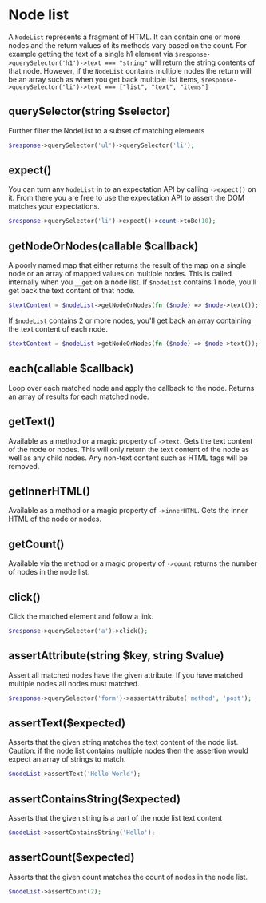# Node list

A `NodeList` represents a fragment of HTML. It can contain one or more nodes and
the return values of its methods vary based on the count. For example getting the text
of a single h1 element via `$response->querySelector('h1')->text === "string"` will return the string
contents of that node. However, if the `NodeList` contains multiple nodes the return
will be an array such as when you get back multiple list items, `$response->querySelector('li')->text === ["list", "text", "items"]`

## querySelector(string $selector)
Further filter the NodeList to a subset of matching elements

```php
$response->querySelector('ul')->querySelector('li');
```

## expect()
You can turn any `NodeList` in to an expectation API by calling `->expect()` on it. From there
you are free to use the expectation API to assert the DOM matches your expectations.

```php
$response->querySelector('li')->expect()->count->toBe(10);
```

## getNodeOrNodes(callable $callback)
A poorly named map that either returns the result of the map on
a single node or an array of mapped values on multiple nodes.
This is called internally when you `__get` on a node list.
If `$nodeList` contains 1 node, you'll get back the text content
of that node.
```php
$textContent = $nodeList->getNodeOrNodes(fn ($node) => $node->text()); // string
```
If `$nodeList` contains 2 or more nodes, you'll get back an array
containing the text content of each node.
```php
$textContent = $nodeList->getNodeOrNodes(fn ($node) => $node->text()); // array
```

## each(callable $callback)
Loop over each matched node and apply the callback to the node. Returns
an array of results for each matched node.

## getText()
Available as a method or a magic property of `->text`. Gets the text content of the node or nodes. This
will only return the text content of the node as well as any child nodes. Any non-text content such as
HTML tags will be removed.

## getInnerHTML()
Available as a method or a magic property of `->innerHTML`. Gets the inner HTML of the node or nodes.

## getCount()
Available via the method or a magic property of `->count` returns
the number of nodes in the node list.

## click()
Click the matched element and follow a link.

```php
$response->querySelector('a')->click();
```

## assertAttribute(string $key, string $value)
Assert all matched nodes have the given attribute. If you have matched multiple nodes
all nodes must matched.

```php
$response->querySelector('form')->assertAttribute('method', 'post');
```

## assertText($expected)
Asserts that the given string matches the text content of the node list.
Caution: if the node list contains multiple nodes then the assertion
would expect an array of strings to match.
```php
$nodeList->assertText('Hello World');
```

## assertContainsString($expected)
Asserts that the given string is a part of the node list text content
```php
$nodeList->assertContainsString('Hello');
```

## assertCount($expected)
Asserts that the given count matches the count of nodes in the node list.
```php
$nodeList->assertCount(2);
```